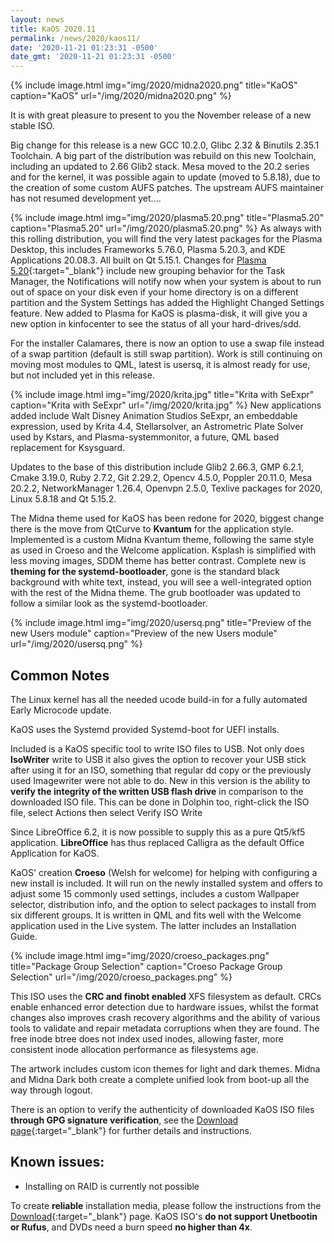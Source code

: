 ```yaml
---
layout: news
title: KaOS 2020.11
permalink: /news/2020/kaos11/
date: '2020-11-21 01:23:31 -0500'
date_gmt: '2020-11-21 01:23:31 -0500'
---
```


{% include image.html
            img="img/2020/midna2020.png"
            title="KaOS"
            caption="KaOS"
            url="/img/2020/midna2020.png" %}
            
It is with great pleasure to present to you the November release of a new stable ISO. 

Big change for this release is a new GCC 10.2.0, Glibc 2.32 & Binutils 2.35.1 Toolchain.  A big part of the distribution was rebuild on this new Toolchain, including an updated to 2.66 Glib2 stack.  Mesa moved to the 20.2 series and for the kernel, it was possible again to update (moved to 5.8.18), due to the creation of some custom AUFS patches.  The upstream AUFS maintainer has not resumed development yet....

{% include image.html
            img="img/2020/plasma5.20.png"
            title="Plasma5.20"
            caption="Plasma5.20"
            url="/img/2020/plasma5.20.png" %}
As always with this rolling distribution, you will find the very latest packages for the Plasma Desktop, this includes Frameworks 5.76.0, Plasma 5.20.3, and KDE Applications 20.08.3. All built on Qt 5.15.1.
Changes for [Plasma 5.20](https://kde.org/announcements/plasma-5.20.0/){:target="_blank"} include new grouping behavior for the Task Manager, the Notifications will notify now when your system is about to run out of space on your disk even if your home directory is on a different partition and the System Settings has added the Highlight Changed Settings feature. New added to Plasma for KaOS is plasma-disk, it will give you a new option in kinfocenter to see the status of all your hard-drives/sdd.

For the installer Calamares, there is now an option to use a swap file instead of a swap partition (default is still swap partition). Work is still continuing on moving most modules to QML, latest is usersq, it is almost ready for use, but not included yet in this release.

{% include image.html
            img="img/2020/krita.jpg"
            title="Krita with SeExpr"
            caption="Krita with SeExpr"
            url="/img/2020/krita.jpg" %}
New applications added include Walt Disney Animation Studios SeExpr, an embeddable expression, used by Krita 4.4, Stellarsolver, an Astrometric Plate Solver used by Kstars, and Plasma-systemmonitor, a future, QML based replacement for Ksysguard.

Updates to the base of this distribution include Glib2 2.66.3, GMP 6.2.1, Cmake 3.19.0, Ruby 2.7.2, Git 2.29.2, Opencv 4.5.0, Poppler 20.11.0, Mesa 20.2.2, NetworkManager 1.26.4, Openvpn 2.5.0, Texlive packages for 2020, Linux 5.8.18 and Qt 5.15.2. 


The Midna theme used for KaOS has been redone for 2020, biggest change there is the move from QtCurve to **Kvantum** for the application style.  Implemented is a custom Midna Kvantum theme, following the same style as used in Croeso and the Welcome application. 
Ksplash is simplified with less moving images, SDDM theme has better contrast.  Complete new is **theming for the systemd-bootloader**, gone is the standard black background with white text, instead, you will see a well-integrated option with the rest of the Midna theme.  The grub bootloader was updated to follow a similar look as the systemd-bootloader.

{% include image.html
            img="img/2020/usersq.png"
            title="Preview of the new Users module"
            caption="Preview of the new Users module"
            url="/img/2020/usersq.png" %}

## Common Notes
The Linux kernel has all the needed ucode build-in for a fully automated Early Microcode update. 

KaOS uses the Systemd provided Systemd-boot for UEFI installs.

Included is a KaOS specific tool to write ISO files to USB. Not only does **IsoWriter** write to USB it also gives the option to recover your USB stick after using it for an ISO, something that regular dd copy or the previously used Imagewriter were not able to do.  New in this version is the ability to **verify the integrity of the written USB flash drive** in comparison to the downloaded ISO file.  This can be done in Dolphin too, right-click the ISO file, select Actions then select Verify ISO Write 

Since LibreOffice 6.2, it is now possible to supply this as a pure Qt5/kf5 application. **LibreOffice** has thus replaced Calligra as the default Office Application for KaOS.

KaOS' creation **Croeso** (Welsh for welcome) for helping with configuring a new install is included. It will run on the newly installed system and offers to adjust some 15 commonly used settings, includes a custom Wallpaper selector, distribution info, and the option to select packages to install from six different groups.  It is written in QML and fits well with the Welcome application used in the Live system.  The latter includes an Installation Guide.

{% include image.html
            img="img/2020/croeso_packages.png"
            title="Package Group Selection"
            caption="Croeso Package Group Selection"
            url="/img/2020/croeso_packages.png" %}

This ISO uses the **CRC and finobt enabled** XFS filesystem as default. CRCs enable enhanced error detection due to hardware issues, whilst the format changes also improves crash recovery algorithms and the ability of various tools to validate and repair metadata corruptions when they are found. The free inode btree does not index used inodes, allowing faster, more consistent inode allocation performance as filesystems age.

The artwork includes custom icon themes for light and dark themes. Midna and Midna Dark both create a complete unified look from boot-up all the way through logout.

There is an option to verify the authenticity of downloaded KaOS ISO files **through GPG signature verification**, see the [Download page](https://kaosx.us/pages/download/#authenticity-check){:target="_blank"} for further details and instructions.

## Known issues:
* Installing on RAID is currently not possible

To create **reliable** installation media, please follow the instructions from the [Download](http://kaosx.us/download/){:target="_blank"} page. KaOS ISO's **do not support Unetbootin or Rufus**, and DVDs need a burn speed **no higher than 4x**.
